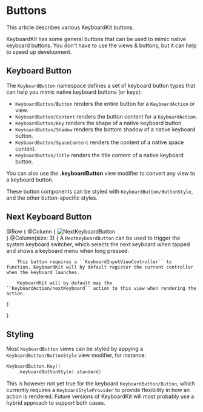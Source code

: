 # Buttons

This article describes various KeyboardKit buttons.

KeyboardKit has some general buttons that can be used to mimic native keyboard buttons. You don't have to use the views & buttons, but it can help to speed up development.



## Keyboard Button

The ``KeyboardButton`` namespace defines a set of keyboard button types that can help you mimic native keyboard buttons (or keys):

- ``KeyboardButton/Button`` renders the entire button for a ``KeyboardAction`` or view.
- ``KeyboardButton/Content`` renders the button content for a ``KeyboardAction``.
- ``KeyboardButton/Key`` renders the shape of a native keyboard button.
- ``KeyboardButton/Shadow`` renders the bottom shadow of a native keyboard button.
- ``KeyboardButton/SpaceContent`` renders the content of a native space content.
- ``KeyboardButton/Title`` renders the title content of a native keyboard button.

You can also use the **.keyboardButton** view modifier to convert any view to a keyboard button.

These button components can be styled with ``KeyboardButton/ButtonStyle``, and the other button-specific styles.



## Next Keyboard Button

@Row {
    @Column {
        ![NextKeyboardButton](nextkeyboardbutton-250.jpg)        
    }
    @Column(size: 3) {
        A ``NextKeyboardButton`` can be used to trigger the system keyboard switcher, which selects the next keyboard when tapped and shows a keyboard menu when long pressed.
        
        This button requires a ``KeyboardInputViewController`` to function. KeyboardKit will by default register the current controller when the keyboard launches.

        KeyboardKit will by default map the ``KeyboardAction/nextKeyboard`` action to this view when rendering the action.
       
    }
}



## Styling

Most ``KeyboardButton`` views can be styled by appying a ``KeyboardButton/ButtonStyle`` view modifier, for instance:

```swift
KeyboardButton.Key()
    .keyboardButtonStyle(.standard)
```

This is however not yet true for the keyboard ``KeyboardButton/Button``, which currently requires a ``KeyboardStyleProvider`` to provide flexibility in how an action is rendered. Future versions of KeyboardKit will most probably use a hybrid approach to support both cases.
